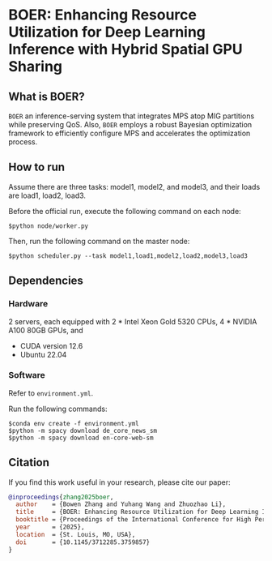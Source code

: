 # BOER: Enhancing Resource Utilization for Deep Learning Inference with Hybrid Spatial GPU Sharing

## What is BOER?
`BOER` an inference-serving system that
integrates MPS atop MIG partitions while preserving QoS. Also, `BOER` employs a robust Bayesian optimization framework to efficiently configure MPS and accelerates the optimization process.


## How to run
Assume there are three tasks: model1, model2, and model3, and their loads are load1, load2, load3.

Before the official run, execute the following command on each node:

```
$python node/worker.py
```

Then, run the following command on the master node:

```
$python scheduler.py --task model1,load1,model2,load2,model3,load3
```

## Dependencies
### Hardware
2 servers,
each equipped with 2 * Intel Xeon Gold 5320 CPUs, 4 * NVIDIA A100 80GB GPUs, and 
- CUDA version 12.6
- Ubuntu 22.04

### Software
Refer to `environment.yml`.

Run the following commands:

```
$conda env create -f environment.yml
$python -m spacy download de_core_news_sm
$python -m spacy download en-core-web-sm
```

## Citation

If you find this work useful in your research, please cite our paper:

```bibtex
@inproceedings{zhang2025boer,
  author    = {Bowen Zhang and Yuhang Wang and Zhuozhao Li},
  title     = {BOER: Enhancing Resource Utilization for Deep Learning Inference with Hybrid Spatial GPU Sharing},
  booktitle = {Proceedings of the International Conference for High Performance Computing, Networking, Storage, and Analysis (SC '25)},
  year      = {2025},
  location  = {St. Louis, MO, USA},
  doi       = {10.1145/3712285.3759857}
}
